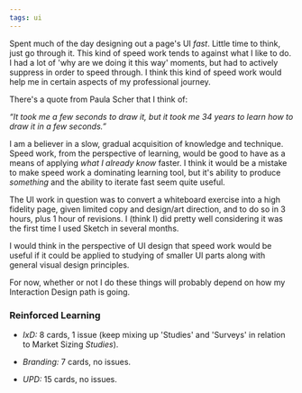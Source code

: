 ```yaml
---
tags: ui
---
```


Spent much of the day designing out a page's UI *fast*. Little time to think, just go through it. This kind of speed work tends to against what I like to do. I had a lot of 'why are we doing it this way' moments, but had to actively suppress in order to speed through. I think this kind of speed work would help me in certain aspects of my professional journey. 

There's a quote from Paula Scher that I think of:

*“It took me a few seconds to draw it, but it took me 34 years to learn how to draw it in a few seconds.”*

I am a believer in a slow, gradual acquisition of knowledge and technique. Speed work, from the perspective of learning, would be good to have as a means of applying *what I already know* faster. I think it would be a mistake to make speed work a dominating learning tool, but it's ability to produce *something* and the ability to iterate fast seem quite useful.

The UI work in question was to convert a whiteboard exercise into a high fidelity page, given limited copy and design/art direction, and to do so in 3 hours, plus 1 hour of revisions. I (think I) did pretty well considering it was the first time I used Sketch in several months. 

I would think in the perspective of UI design that speed work would be useful if it could be applied to studying of smaller UI parts along with general visual design principles. 

For now, whether or not I do these things will probably depend on how my Interaction Design path is going. 

### Reinforced Learning

* *IxD:* 8 cards, 1 issue (keep mixing up 'Studies' and 'Surveys' in relation to Market Sizing *Studies*).

* *Branding:* 7 cards, no issues.

* *UPD:* 15 cards, no issues.

